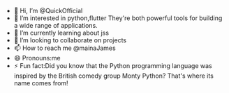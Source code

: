 - 👋 Hi, I’m @QuickOfficial
- 👀 I’m interested in python,flutter They're both powerful tools for building a wide range of applications.
- 🌱 I’m currently learning about jss
- 💞️ I’m looking to collaborate on projects 
- 📫 How to reach me @mainaJames
- 😄 Pronouns:me
- ⚡ Fun fact:Did you know that the Python programming language was inspired by the British comedy group Monty Python? That's where its name comes from!

<!---
QuickOfficial/QuickOfficial is a ✨ special ✨ repository because its `README.md` (this file) appears on your GitHub profile.
You can click the Preview link to take a look at your changes.
--->
